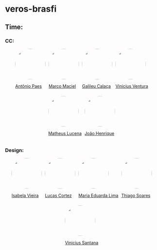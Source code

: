 # veros-brasfi

## Time:

### CC:
<div style="display: flex; align-items: center; justify-content: center; flex-wrap: wrap; gap: 10px;">
    <a href="https://github.com/AntonioPaess">
        <img src="https://avatars.githubusercontent.com/u/123177984?v=4" style="border-radius: 50%; width: 100px; height: 100px;">
        <p>Antônio Paes</p>
    </a>
    <a href="https://github.com/oMarcoMaciel">
        <img src="https://avatars.githubusercontent.com/u/126691818?v=4" style="border-radius: 50%; width: 100px; height: 100px;">
        <p>Marco Maciel</p>   
</a>
    <a href="https://github.com/GalileuCMMoares">
        <img src="https://avatars.githubusercontent.com/u/165906088?v=4" style="border-radius: 50%; width: 100px; height: 100px;">
<p>Galileu Calaça</p>
    </a>
    <a href="https://github.com/vinivent">
        <img src="https://avatars.githubusercontent.com/u/99739118?v=4" style="border-radius: 50%; width: 100px; height: 100px;">
<p>Vinicius Ventura</p>
    </a>
    <a href="https://github.com/Matheuslh">
        <img src="https://avatars.githubusercontent.com/u/168059030?v=4" style="border-radius: 50%; width: 100px; height: 100px;">
<p>Matheus Lucena</p>
    </a>
  <a href="https://github.com/jhrvo0">
        <img src="https://avatars.githubusercontent.com/u/167437961?s=64&v=4" style="border-radius: 50%; width: 100px; height: 100px;">
<p>João Henrique</p>
    </a>
</div>

### Design:
<div style="display: flex; align-items: center; justify-content: center; flex-wrap: wrap; gap: 10px;">
    <a href="https://github.com/Belacv15">
        <img src="https://avatars.githubusercontent.com/u/169161718?v=4" style="border-radius: 50%; width: 100px; height: 100px;">
<p>Isabela Vieira</p>
    </a>
    <a href="https://github.com/fluskas43">
        <img src="https://avatars.githubusercontent.com/u/116669790?v=4" style="border-radius: 50%; width: 100px; height: 100px;">
<p>Lucas Cortez</p>
    </a>
    <a href="https://github.com/maduuu-ai">
        <img src="https://avatars.githubusercontent.com/u/200122211?v=4" style="border-radius: 50%; width: 100px; height: 100px;">
<p>Maria Eduarda Lima</p>
    </a>
    <a href="https://github.com/tsmsXD">
        <img src="https://avatars.githubusercontent.com/u/200014297?v=4" style="border-radius: 50%; width: 100px; height: 100px;">
<p>Thiago Soares</p>
    </a>
    <a href="https://github.com/vesff0">
        <img src="https://avatars.githubusercontent.com/u/49535009?v=4" style="border-radius: 50%; width: 100px; height: 100px;">
<p>Vinicius Santana</p>
    </a>
</div>

